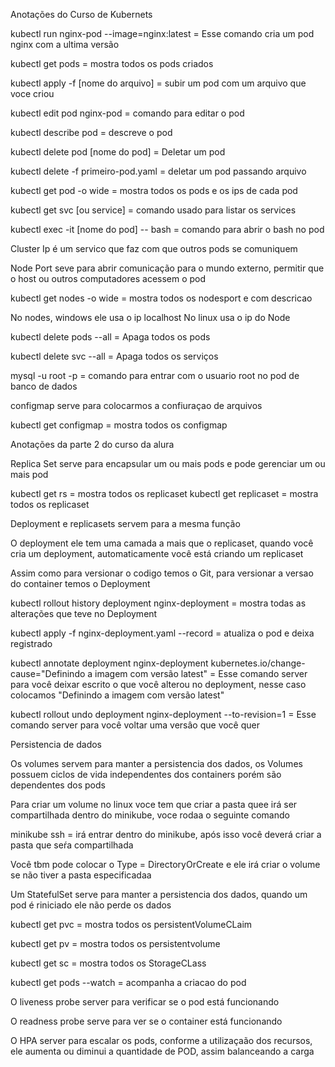 Anotações do Curso de Kubernets


kubectl run nginx-pod --image=nginx:latest = Esse comando cria um pod nginx com a ultima versão 

kubectl get pods =  mostra todos os pods criados

kubectl apply -f [nome do arquivo] = subir um pod com um arquivo que voce criou 

kubectl edit pod nginx-pod = comando para editar o pod 

kubectl describe pod = descreve o pod 

kubectl delete pod [nome do pod] = Deletar um pod

kubectl delete -f primeiro-pod.yaml = deletar um pod passando arquivo

kubectl get pod -o wide = mostra todos os pods e os ips de cada pod

kubectl get svc [ou service] = comando usado para listar os services

kubectl exec -it [nome do pod] -- bash = comando para abrir o bash no pod 

Cluster Ip é um servico que faz com que outros pods se comuniquem 


Node Port seve para abrir comunicação para o mundo externo, permitir que o host ou outros computadores acessem o pod

kubectl get nodes -o wide = mostra todos os nodesport e com descricao

No nodes, windows ele usa o ip localhost
No linux usa o ip do Node

kubectl delete pods --all = Apaga todos os pods

kubectl delete svc --all = Apaga todos os serviços

mysql -u root -p = comando para entrar com o usuario root no pod de banco de dados

configmap serve para colocarmos a confiuraçao de arquivos

kubectl get configmap = mostra todos os configmap




Anotações da parte 2 do curso da alura



Replica Set serve para encapsular um ou mais pods e pode gerenciar um ou mais pod

kubectl get rs = mostra todos os replicaset
kubectl get replicaset = mostra todos os replicaset

Deployment e replicasets servem para a mesma função

O deployment ele tem uma camada a mais que o replicaset, quando você cria um deployment, automaticamente você está criando um replicaset

Assim como para versionar o codigo temos o Git, para versionar a versao do container temos o Deployment

kubectl rollout history deployment nginx-deployment = mostra todas as alterações que teve no Deployment

kubectl apply -f nginx-deployment.yaml --record = atualiza o pod e deixa registrado 

kubectl annotate deployment nginx-deployment kubernetes.io/change-cause="Definindo  a imagem com versão latest" = Esse comando server para você deixar escrito o que você alterou no deployment, nesse caso colocamos "Definindo a imagem com versão latest"

kubectl rollout undo deployment nginx-deployment --to-revision=1  = Esse comando server para você voltar uma versâo que você quer 


Persistencia de dados

Os volumes servem para manter a persistencia dos dados, os Volumes possuem ciclos de vida independentes dos containers porém são dependentes dos pods

Para criar um volume no linux voce tem que criar a pasta quee irá ser compartilhada dentro do minikube, voce rodaa o seguinte comando

minikube ssh = irá entrar dentro do minikube, após isso você deverá criar a pasta que seŕa compartilhada

Você tbm pode colocar o Type = DirectoryOrCreate e ele irá criar o volume se não tiver a pasta especificadaa 

Um StatefulSet serve para manter a persistencia dos dados, quando um pod é riniciado ele não perde os dados

kubectl get pvc = mostra todos os persistentVolumeCLaim

kubectl get pv = mostra todos os persistentvolume

kubectl get sc = mostra todos  os StorageCLass

kubectl get pods --watch = acompanha a criacao do pod

O liveness probe server para verificar se o pod está funcionando

O readness probe serve para ver se o container está funcionando 

O HPA server para escalar os pods, conforme a utilizaçaão dos recursos, ele aumenta ou diminui a quantidade de POD, assim balanceando a carga